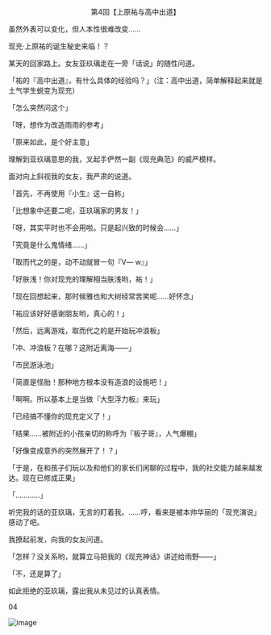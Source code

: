<p align="center">第4回【上原祐与高中出道】</p>

虽然外表可以变化，但人本性很难改变……

现充·上原祐的诞生秘史来临！？

某天的回家路上。女友亚玖璃走在一旁「话说」的随性问道。

「祐的『高中出道』，有什么具体的经验吗？」（注：高中出道，简单解释起来就是土气学生蜕变为现充）

「怎么突然问这个」

「呀，想作为改造雨雨的参考」

「原来如此，是个好主意」

理解到亚玖璃意思的我，叉起手俨然一副《现充典范》的威严模样。

面对向上斜视我的女友，我严肃的说道。

「首先，不再使用『小生』这一自称」

「比想象中还要二呢，亚玖璃家的男友！」

「呀，其实平时也不会用啦。只是起兴致的时候会……」

「究竟是什么鬼情绪……」

「取而代之的是，动不动就冒一句『V— w』」

「好肤浅！你对现充的理解相当肤浅哟，祐！」

「现在回想起来，那时候雅也和大树经常苦笑呢……好怀念」

「祐应该好好感谢朋友哟，真心的！」

「然后，远离游戏，取而代之的是开始玩冲浪板」

「冲、冲浪板？在哪？这附近离海——」

「市民游泳池」

「简直是怪胎！那种地方根本没有造浪的设施吧！」

「啊啊。所以基本上是当做『大型浮力板』来玩」

「已经搞不懂你的现充定义了！」

「结果……被附近的小孩亲切的称呼为『板子哥』，人气爆棚」

「好像变成意外的突然展开了！？」

「于是，在和孩子们玩以及和他们的家长们闲聊的过程中，我的社交能力越来越发达。现在已修成正果」

「…………」

听完我的话的亚玖璃，无言的盯着我。……哼，看来是被本帅华丽的「现充演说」感动了吧。

我撩起前发，向我的女友问道。

「怎样？没关系哟，就算立马把我的《现充神话》讲述给雨野——」

「不，还是算了」

如此拒绝的亚玖璃，露出我从未见过的认真表情。

04

![image](http://pic.wenku8.com/pictures/2/2082/107145/133287.jpg)

